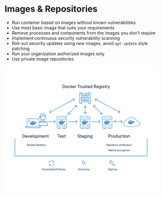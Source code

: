# Images & Repositories

* Run container based on images without known vulnerabilities
* Use most basic image that suits your requirements
* Remove processes and components from the images you don't require
* Implement continuous security vulnerability scanning
* Roll-out security updates using new images, avoid `apt-update` style patching
* Run your organization authorized images only
* Use private image repositories

[![](../media/docker-security.png)](https://www.docker.com/products/security)
